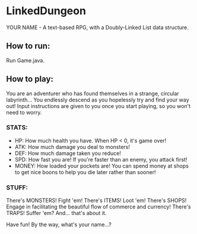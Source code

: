 # LinkedDungeon
YOUR NAME - A text-based RPG, with a Doubly-Linked List data structure.

## How to run:
Run Game.java.

## How to play:
You are an adventurer who has found themselves in a strange, circular labyrinth...
You endlessly descend as you hopelessly try and find your way out!
Input instructions are given to you once you start playing, so you won't need to worry.

### STATS:
- HP: How much health you have. When HP < 0, it's game over!
- ATK: How much damage you deal to monsters!
- DEF: How much damage taken you reduce!
- SPD: How fast you are! If you're faster than an enemy, you attack first!
- MONEY: How loaded your pockets are! You can spend money at shops to get nice boons to help you die later rather than sooner!

### STUFF:
There's MONSTERS! Fight 'em!
There's ITEMS! Loot 'em!
There's SHOPS! Engage in facilitating the beautiful flow of commerce and currency!
There's TRAPS! Suffer 'em?
And... that's about it.

Have fun!
By the way, what's your name...?
